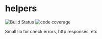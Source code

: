 # helpers
![Build Status](https://travis-ci.org/inhuman/helpers.svg?branch=master)
![code coverage](https://codecov.io/gh/inhuman/helpers/branch/master/graph/badge.svg)

Small lib for check errors, http responses, etc

